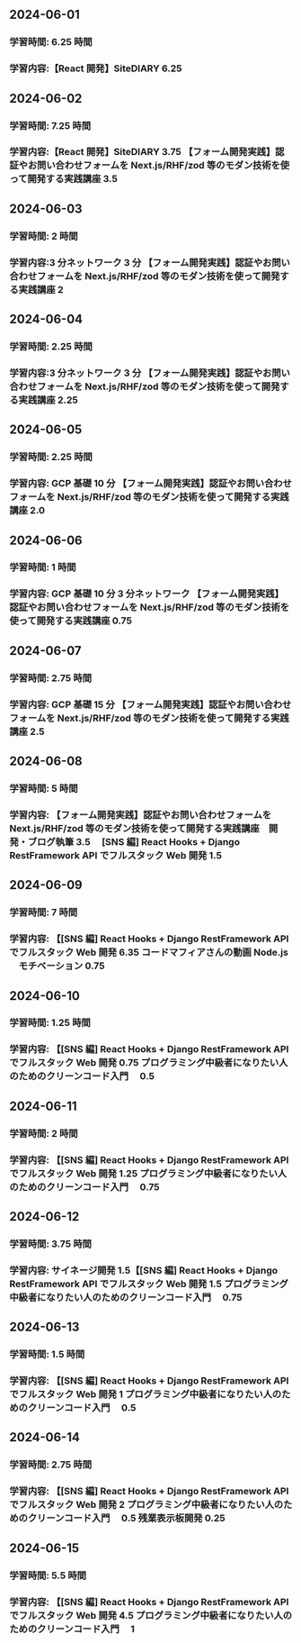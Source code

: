 ## 2024-06-01

### 学習時間: 6.25 時間

### 学習内容:【React 開発】SiteDIARY 6.25

## 2024-06-02

### 学習時間: 7.25 時間

### 学習内容:【React 開発】SiteDIARY 3.75 【フォーム開発実践】認証やお問い合わせフォームを Next.js/RHF/zod 等のモダン技術を使って開発する実践講座 3.5

## 2024-06-03

### 学習時間: 2 時間

### 学習内容:3 分ネットワーク 3 分 【フォーム開発実践】認証やお問い合わせフォームを Next.js/RHF/zod 等のモダン技術を使って開発する実践講座 2

## 2024-06-04

### 学習時間: 2.25 時間

### 学習内容:3 分ネットワーク 3 分 【フォーム開発実践】認証やお問い合わせフォームを Next.js/RHF/zod 等のモダン技術を使って開発する実践講座 2.25

## 2024-06-05

### 学習時間: 2.25 時間

### 学習内容: GCP 基礎 10 分 【フォーム開発実践】認証やお問い合わせフォームを Next.js/RHF/zod 等のモダン技術を使って開発する実践講座 2.0

## 2024-06-06

### 学習時間: 1 時間

### 学習内容: GCP 基礎 10 分 3 分ネットワーク 【フォーム開発実践】認証やお問い合わせフォームを Next.js/RHF/zod 等のモダン技術を使って開発する実践講座 0.75

## 2024-06-07

### 学習時間: 2.75 時間

### 学習内容: GCP 基礎 15 分 【フォーム開発実践】認証やお問い合わせフォームを Next.js/RHF/zod 等のモダン技術を使って開発する実践講座 2.5

## 2024-06-08

### 学習時間: 5 時間

### 学習内容: 【フォーム開発実践】認証やお問い合わせフォームを Next.js/RHF/zod 等のモダン技術を使って開発する実践講座　開発・ブログ執筆 3.5 　[SNS 編] React Hooks + Django RestFramework API でフルスタック Web 開発 1.5

## 2024-06-09

### 学習時間: 7 時間

### 学習内容: 【[SNS 編] React Hooks + Django RestFramework API でフルスタック Web 開発 6.35 コードマフィアさんの動画 Node.js 　モチベーション 0.75

## 2024-06-10

### 学習時間: 1.25 時間

### 学習内容: 【[SNS 編] React Hooks + Django RestFramework API でフルスタック Web 開発 0.75 プログラミング中級者になりたい人のためのクリーンコード入門　 0.5

## 2024-06-11

### 学習時間: 2 時間

### 学習内容: 【[SNS 編] React Hooks + Django RestFramework API でフルスタック Web 開発 1.25 プログラミング中級者になりたい人のためのクリーンコード入門　 0.75

## 2024-06-12

### 学習時間: 3.75 時間

### 学習内容: サイネージ開発 1.5【[SNS 編] React Hooks + Django RestFramework API でフルスタック Web 開発 1.5 プログラミング中級者になりたい人のためのクリーンコード入門　 0.75

## 2024-06-13

### 学習時間: 1.5 時間

### 学習内容: 【[SNS 編] React Hooks + Django RestFramework API でフルスタック Web 開発 1 プログラミング中級者になりたい人のためのクリーンコード入門　 0.5

## 2024-06-14

### 学習時間: 2.75 時間

### 学習内容: 【[SNS 編] React Hooks + Django RestFramework API でフルスタック Web 開発 2 プログラミング中級者になりたい人のためのクリーンコード入門　 0.5 残業表示板開発 0.25

## 2024-06-15

### 学習時間: 5.5 時間

### 学習内容: 【[SNS 編] React Hooks + Django RestFramework API でフルスタック Web 開発 4.5 プログラミング中級者になりたい人のためのクリーンコード入門　 1
